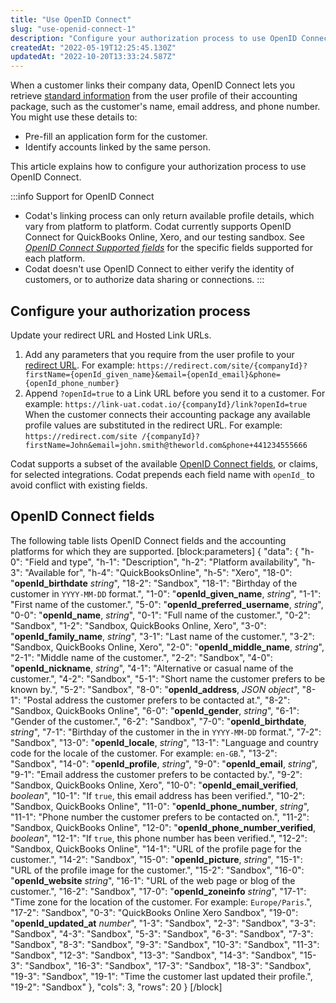 ```yaml
---
title: "Use OpenID Connect"
slug: "use-openid-connect-1"
description: "Configure your authorization process to use OpenID Connect protocol"
createdAt: "2022-05-19T12:25:45.130Z"
updatedAt: "2022-10-20T13:33:24.587Z"
---
```


When a customer links their company data, OpenID Connect lets you retrieve [standard information](/use-openid-connect-1#openid-connect-fields) from the user profile of their accounting package, such as the customer's name, email address, and phone number. You might use these details to:

- Pre-fill an application form for the customer.
- Identify accounts linked by the same person.

This article explains how to configure your authorization process to use OpenID Connect.

:::info Support for OpenID Connect

- Codat's linking process can only return available profile details, which vary from platform to platform. Codat currently supports OpenID Connect for QuickBooks Online, Xero, and our testing sandbox. See [_OpenID Connect Supported fields_](/use-openid-connect-1#openid-connect-fields) for the specific fields supported for each platform.
- Codat doesn't use OpenID Connect to either verify the identity of customers, or to authorize data sharing or connections.
  :::

## Configure your authorization process

Update your redirect URL and Hosted Link URLs.

1. Add any parameters that you require from the user profile to your [redirect URL](/redirect-urls). For example:
   `https://redirect.com/site/{companyId}?firstName={openId_given_name}&email={openId_email}&phone={openId_phone_number}`
2. Append `?openId=true` to a Link URL before you send it to a customer. For example:
   `https://link-uat.codat.io/{companyId}/link?openId=true`
   When the customer connects their accounting package any available profile values are substituted in the redirect URL. For example:
   `https://redirect.com/site /{companyId}?firstName=John&email=john.smith@theworld.com&phone+441234555666`

Codat supports a subset of the available [OpenID Connect fields](https://openid.net/specs/openid-connect-core-1_0.html#StandardClaims), or claims, for selected integrations. Codat prepends each field name with `openId_` to avoid conflict with existing fields.

## OpenID Connect fields

The following table lists OpenID Connect fields and the accounting platforms for which they are supported.
[block:parameters]
{
"data": {
"h-0": "Field and type",
"h-1": "Description",
"h-2": "Platform availability",
"h-3": "Available for",
"h-4": "QuickBooksOnline",
"h-5": "Xero",
"18-0": "**openId_birthdate**
_string_",
"18-2": "Sandbox",
"18-1": "Birthday of the customer in `YYYY-MM-DD` format.",
"1-0": "**openId_given_name**,
_string_",
"1-1": "First name of the customer.",
"5-0": "**openId_preferred_username**,
_string_",
"0-0": "**openId_name**,
_string_",
"0-1": "Full name of the customer.",
"0-2": "Sandbox",
"1-2": "Sandbox,
QuickBooks Online,
Xero",
"3-0": "**openId_family_name**,
_string_",
"3-1": "Last name of the customer.",
"3-2": "Sandbox,
QuickBooks Online,
Xero",
"2-0": "**openId_middle_name**,
_string_",
"2-1": "Middle name of the customer.",
"2-2": "Sandbox",
"4-0": "**openId_nickname**,
_string_",
"4-1": "Alternative or casual name of the customer.",
"4-2": "Sandbox",
"5-1": "Short name the customer prefers to be known by.",
"5-2": "Sandbox",
"8-0": "**openId_address**,
_JSON object_",
"8-1": "Postal address the customer prefers to be contacted at.",
"8-2": "Sandbox,
QuickBooks Online",
"6-0": "**openId_gender**,
_string_",
"6-1": "Gender of the customer.",
"6-2": "Sandbox",
"7-0": "**openId_birthdate**,
_string_",
"7-1": "Birthday of the customer in the in `YYYY-MM-DD` format.",
"7-2": "Sandbox",
"13-0": "**openId_locale**,
_string_",
"13-1": "Language and country code for the locale of the customer.
For example: `en-GB`.",
"13-2": "Sandbox",
"14-0": "**openId_profile**,
_string_",
"9-0": "**openId_email**,
_string_",
"9-1": "Email address the customer prefers to be contacted by.",
"9-2": "Sandbox,
QuickBooks Online,
Xero",
"10-0": "**openId_email_verified**,
_boolean_",
"10-1": "If `true`, this email address has been verified.",
"10-2": "Sandbox,
QuickBooks Online",
"11-0": "**openId_phone_number**, _string_",
"11-1": "Phone number the customer prefers to be contacted on.",
"11-2": "Sandbox,
QuickBooks Online",
"12-0": "**openId_phone_number_verified**,
_boolean_",
"12-1": "If `true`, this phone number has been verified.",
"12-2": "Sandbox,
QuickBooks Online",
"14-1": "URL of the profile page for the customer.",
"14-2": "Sandbox",
"15-0": "**openId_picture**,
_string_",
"15-1": "URL of the profile image for the customer.",
"15-2": "Sandbox",
"16-0": "**openId_website**
_string_",
"16-1": "URL of the web page or blog of the customer.",
"16-2": "Sandbox",
"17-0": "**openId_zoneinfo**
_string_",
"17-1": "Time zone for the location
of the customer. For example: `Europe/Paris`.",
"17-2": "Sandbox",
"0-3": "QuickBooks Online
Xero
Sandbox",
"19-0": "**openId_updated_at**
_number_",
"1-3": "Sandbox",
"2-3": "Sandbox",
"3-3": "Sandbox",
"4-3": "Sandbox",
"5-3": "Sandbox",
"6-3": "Sandbox",
"7-3": "Sandbox",
"8-3": "Sandbox",
"9-3": "Sandbox",
"10-3": "Sandbox",
"11-3": "Sandbox",
"12-3": "Sandbox",
"13-3": "Sandbox",
"14-3": "Sandbox",
"15-3": "Sandbox",
"16-3": "Sandbox",
"17-3": "Sandbox",
"18-3": "Sandbox",
"19-3": "Sandbox",
"19-1": "Time the customer last updated their profile.",
"19-2": "Sandbox"
},
"cols": 3,
"rows": 20
}
[/block]
